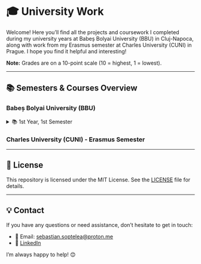 # 🎓 University Work

Welcome! Here you’ll find all the projects and coursework I completed during my university years at Babeș Bolyai University (BBU) in Cluj-Napoca, along with work from my Erasmus semester at Charles University (CUNI) in Prague. I hope you find it helpful and interesting!

**Note:** Grades are on a 10-point scale (10 = highest, 1 = lowest).  

---

## 📚 Semesters & Courses Overview

### Babeș Bolyai University (BBU)

<details>
  <summary>📚 1st Year, 1st Semester</summary>
  <ul>
    <li>
      <details>
        <summary>🧮 Algebra – Grade: 9</summary>
        <strong>- Short Description:</strong> Covered the basics of linear algebra and introductory cryptography concepts.<br>
        <strong>- Coursework:</strong> <a href="https://github.com/dosqas/bbu-cuni-uni-projects/tree/master/yr1-sem1/algebra">GitHub</a><br>
        <strong>- Contents:</strong>
        <ul>
          <li>Simple project generating all possible binary echelon matrices</li>
        </ul>
      </details>
    </li>
    <li>
      <details>
        <summary>📈 Mathematical Analysis – Grade: 10</summary>
        <strong>- Short Description:</strong> Learned fundamental concepts of differential and integral calculus for functions of one or several real variables, with applications in optimization and data science.<br>
        <strong>- Coursework:</strong> <a href="https://github.com/dosqas/bbu-cuni-uni-projects/tree/master/yr1-sem1/analysis">GitHub</a><br>
        <strong>- Contents:</strong>
        <ul>
          <li>Implemented numerical methods, ML models, and visualizations (p-norms, trapezoidal integration, Ridge Regression)</li>
          <li>Analyzed quadratic forms with gradient plots for minima, maxima, and saddle points</li>
        </ul>
      </details>
    </li>
    <li>
      <details>
        <summary>💻 Computer Systems Architecture – Grade: 8</summary>
        <strong>- Short Description:</strong> Gained an understanding of 80x86 architecture and assembly programming, covering data representation, instructions, and memory management.<br>
        <strong>- Coursework:</strong> <a href="https://github.com/dosqas/bbu-cuni-uni-projects/tree/master/yr1-sem1/computer-systems-architecture">GitHub</a><br>
        <strong>- Contents:</strong>
        <ul>
          <li>Exercised with registers, memory, and low-level operations through simple .asm programs close to hardware</li>
        </ul>
      </details>
    </li>
    <li>
      <details>
        <summary>🖥️ Fundamentals of Programming – Grade: 10</summary>
        <strong>- Short Description:</strong> Learned Python programming fundamentals, procedural and object-oriented programming, modular design, testing, and software design principles.<br>
        <strong>- Coursework:</strong> <a href="https://github.com/dosqas/bbu-cuni-uni-projects/tree/master/yr1-sem1/fundamentals-of-programming">GitHub</a><br>
        <strong>- Contents:</strong>
        <ul>
          <li>Designed and implemented layered applications using modular architecture, including repositories, services, and UI layers, with support for different storage types.</li>
          <li>Developed and applied general algorithms for searching, sorting, filtering, and statistics, along with undo/redo functionality using the Command pattern.</li>
          <li>Built menu-driven console applications with proper exception handling, input validation, and persistent storage for various data models.</li>
        </ul>
      </details>
    </li>
    <li>
      <details>
        <summary>📊 Computational Logic – Grade: 10</summary>
        <strong>- Short Description:</strong> Studied number systems, logic (propositional & predicate), Boolean algebra, and design/simplification of logic circuits.<br>
      </details>
    </li>
  </ul>
</details>


### Charles University (CUNI) - Erasmus Semester

---

## 📄 License

This repository is licensed under the MIT License. See the [LICENSE](LICENSE) file for details.

---

## 💡 Contact

If you have any questions or need assistance, don’t hesitate to get in touch:  
- 📧 Email: [sebastian.soptelea@proton.me](mailto:sebastian.soptelea@proton.me)  
- 🔗 [LinkedIn](https://www.linkedin.com/in/sebastian-soptelea/)

I’m always happy to help! 😊
